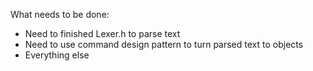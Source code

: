 What needs to be done:

+ Need to finished Lexer.h to parse text
+ Need to use command design pattern to turn parsed text to objects
+ Everything else

